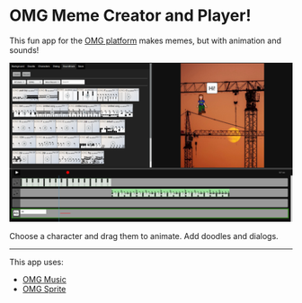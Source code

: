 # OMG Meme Creator and Player!

This fun app for the [OMG platform](https://github.com/mikehelland/openmedia.gallery) makes memes, but with animation and sounds!

![screenshot](https://raw.githubusercontent.com/mikehelland/omg-meme/master/www/img/readme_screenshot.png)

Choose a character and drag them to animate. Add doodles and dialogs.

----

This app uses: 

* [OMG Music](https://github.com/mikehelland/omg-music) 
* [OMG Sprite](https://github.com/mikehelland/omg-sprite) 